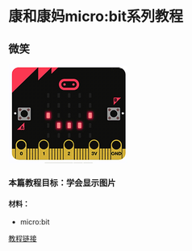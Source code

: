 # 康和康妈micro:bit系列教程 

## 微笑


![微笑](https://github.com/ihuanglei/pxt-ylwl-tutorials/blob/master/microbit/assets/smile.gif?raw=true)


### 本篇教程目标：学会显示图片

#### 材料：
* micro:bit

[教程链接](http://t.cn/AiQOxc9Y)